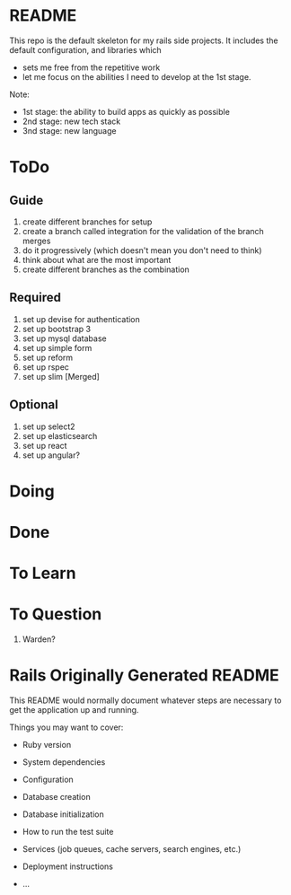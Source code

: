 # README

This repo is the default skeleton for my rails side projects. It includes the default configuration, and libraries which 
+ sets me free from the repetitive work
+ let me focus on the abilities I need to develop at the 1st stage. 

Note:

+ 1st stage: the ability to build apps as quickly as possible
+ 2nd stage: new tech stack
+ 3nd stage: new language

# ToDo

## Guide

1. create different branches for setup
2. create a branch called integration for the validation of the branch merges
3. do it progressively (which doesn't mean you don't need to think)
4. think about what are the most important
5. create different branches as the combination

## Required

1. set up devise for authentication
2. set up bootstrap 3
3. set up mysql database
4. set up simple form
5. set up reform
6. set up rspec
7. set up slim [Merged]

## Optional
1. set up select2
2. set up elasticsearch
3. set up react
4. set up angular?

# Doing

# Done

# To Learn

# To Question

1. Warden?


# Rails Originally Generated README
This README would normally document whatever steps are necessary to get the
application up and running.

Things you may want to cover:

* Ruby version

* System dependencies

* Configuration

* Database creation

* Database initialization

* How to run the test suite

* Services (job queues, cache servers, search engines, etc.)

* Deployment instructions

* ...
